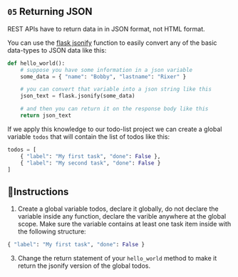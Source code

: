 ## `05` Returning JSON

REST APIs have to return data in in JSON format, not HTML format.

You can use the [flask jsonify](https://flask.palletsprojects.com/en/1.1.x/api/#flask.json.jsonify) function to easily convert any of the basic data-types to JSON data like this:

```python
def hello_world():
    # suppose you have some information in a json variable
    some_data = { "name": "Bobby", "lastname": "Rixer" }

    # you can convert that variable into a json string like this
    json_text = flask.jsonify(some_data)

    # and then you can return it on the response body like this
    return json_text
```

If we apply this knowledge to our todo-list project we can create a global variable `todos` that will contain the list of todos like this:

```python
todos = [
    { "label": "My first task", "done": False },
    { "label": "My second task", "done": False }
]

```

## 📝Instructions

1. Create a global variable todos, declare it globally, do not declare the variable inside any function, declare the varible anywhere at the global scope. Make sure the variable contains at least one task item inside with the following structure:

```python
{ "label": "My first task", "done": False }
```

3. Change the return statement of your `hello_world` method to make it return the jsonify version of the global todos.

